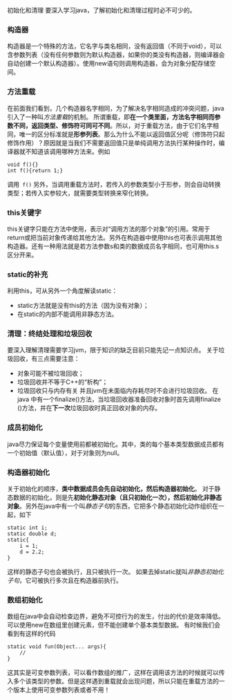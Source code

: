 初始化和清理
   要深入学习java，了解初始化和清理过程时必不可少的。
### 构造器
构造器是一个特殊的方法，它名字与类名相同，没有返回值（不同于void），可以含参数列表（没有任何参数则为默认构造器，如果你的类没有构造器，则编译器会自动创建一个默认构造器）。使用new语句则调用构造器，会为对象分配存储空间。
### 方法重载
在前面我们看到，几个构造器名字相同，为了解决名字相同造成的冲突问题，java引入了一种叫*方法重载*的机制。
所谓重载，即**在一个类里面，方法名字相同而参数不同，返回类型、修饰符可同可不同**。所以，对于重载方法，由于它们名字相同，唯一的区分标准就是**形参列表**。那么为什么不能以返回值区分呢（修饰符只起修饰作用）？原因就是当我们不需要返回值只是单纯调用方法执行某种操作时，编译器就不知道该调用哪种方法来。例如
```
void f(){}
int f(){return 1;}
```
调用``` f()```
另外，当调用重载方法时，若传入的参数类型小于形参，则会自动转换类型；若传入实参较大，就需要类型转换来窄化转换。

### this关键字
this关键字只能在方法中使用，表示对“调用方法的那个对象”的引用。常用于return或把当前对象传递给其他方法。另外在构造器中使用this也可表示调用其他构造器。还有一种用法就是若方法参数s和类的数据成员名字相同，也可用this.s区分开来。

### static的补充
利用this，可从另外一个角度解读static：
+  static方法就是没有this的方法（因为没有对象）；
+  在static的内部不能调用非静态方法。

### 清理：终结处理和垃圾回收
要深入理解清理需要学习jvm，限于知识的缺乏目前只能先记一点知识点。
关于垃圾回收，有三点需要注意：
+  对象可能不被垃圾回收；
+  垃圾回收并不等于C++的“析构”；
+  垃圾回收只与内存有关
并且jvm在未面临内存耗尽时不会进行垃圾回收。
在java 中有一个finalize()方法，当垃圾回收器准备回收对象时首先调用finalize ()方法，并在**下一次**垃圾回收时真正回收对象的内存。

### 成员初始化
java尽力保证每个变量使用前都被初始化。其中，类的每个基本类型数据成员都有一个初始值（默认值），对于对象则为null。

### 构造器初始化
关于初始化的顺序，**类中数据成员会先自动初始化，然后构造器初始化**。
对于静态数据的初始化，则是先**初始化静态对象（且只初始化一次），然后初始化非静态对象**。另外在java中有一个叫*静态子句*的东西，它把多个静态初始化动作组织在一起，如下
```
static int i;
static double d;
static{
    i = 1;
    d = 2.2;
}
```
这样的静态子句也会被执行，且只被执行一次。
如果去掉static就叫*非静态初始化子句*，它可被执行多次且在构造器前执行。

### 数组初始化
数组在java中会自动检查边界，避免不可控行为的发生，付出的代价是效率降低。
可以使用new在数组里创建元素，但不能创建单个基本类型数据。
有时候我们会看到有这样的代码
```
static void fun(Object... args){
    //
}
```
这其实是可变参数列表，可以看作数组的推广，这样在调用该方法的时候就可以传入多个该类型的参数。但是这样遇到重载就会出现问题，所以只能在重载方法的一个版本上使用可变参数列表或者不用！